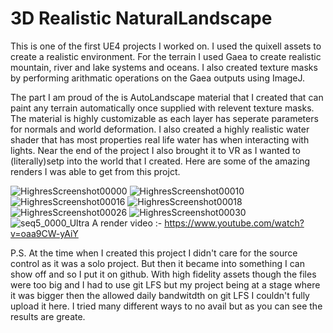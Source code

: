# 3D Realistic NaturalLandscape

This is one of the first UE4 projects I worked on. I used the quixell assets to create a realistic environment. For the terrain I used Gaea to create realistic mountain, river and lake systems and oceans. I also created texture masks by performing arithmatic operations on the Gaea outputs using ImageJ.

The part I am proud of the is AutoLandscape material that I created that can paint any terrain automatically once supplied with relevent texture masks. The material is highly customizable as each layer has seperate parameters for normals and world deformation. 
I also created a highly realistic water shader that has most properties real life water has when interacting with lights.
Near the end of the project I also brought it to VR as I wanted to (literally)setp into the world that I created.
Here are some of the amazing renders I was able to get from this projct.

![HighresScreenshot00000](https://user-images.githubusercontent.com/89485719/230540810-c8ba2b00-466b-46a4-b6b1-c7a48c935ace.png)
![HighresScreenshot00010](https://user-images.githubusercontent.com/89485719/230540863-e5dd7239-365a-494e-aa6b-f32a5fa061a7.jpg)
![HighresScreenshot00016](https://user-images.githubusercontent.com/89485719/230540867-33f0da80-2b77-49dc-98c8-0322a09dd584.png)
![HighresScreenshot00018](https://user-images.githubusercontent.com/89485719/230540871-30d95af7-e191-4abc-9ecc-f5ac675b2b32.png)
![HighresScreenshot00026](https://user-images.githubusercontent.com/89485719/230540875-1aadfac4-a16e-446c-a10c-f299db303f0d.png)
![HighresScreenshot00030](https://user-images.githubusercontent.com/89485719/230540877-09110eed-f7b3-4f46-8d1d-2de29f8f2e8e.jpg)
![seq5_0000_Ultra](https://user-images.githubusercontent.com/89485719/230540880-1b7672d2-e4c9-4da7-a591-52ab000da39e.jpg)
A render video :- https://www.youtube.com/watch?v=oaa9CW-yAiY

P.S. At the time when I created this project I didn't care for the source control as it was a solo project. But then it became into something I can show off and so I put it on github. With high fidelity assets though the files were too big and I had to use git LFS but my project being at a stage where it was bigger then the allowed daily bandwitdth on git LFS I couldn't fully upload it here. I tried many different ways to no avail but as you can see the results are greate. 
